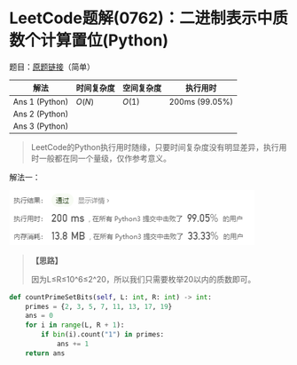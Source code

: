 # LeetCode题解(0762)：二进制表示中质数个计算置位(Python)

题目：[原题链接](https://leetcode-cn.com/problems/prime-number-of-set-bits-in-binary-representation/)（简单）

| 解法           | 时间复杂度 | 空间复杂度 | 执行用时       |
| -------------- | ---------- | ---------- | -------------- |
| Ans 1 (Python) | $O(N)$     | $O(1)$     | 200ms (99.05%) |
| Ans 2 (Python) |            |            |                |
| Ans 3 (Python) |            |            |                |

>  LeetCode的Python执行用时随缘，只要时间复杂度没有明显差异，执行用时一般都在同一个量级，仅作参考意义。

解法一：

![LeetCode题解(0762)：截图1](LeetCode题解(0762)：截图1.png)

> **【思路】**
>
> 因为L≤R≤10^6≤2^20，所以我们只需要枚举20以内的质数即可。

```python
def countPrimeSetBits(self, L: int, R: int) -> int:
    primes = {2, 3, 5, 7, 11, 13, 17, 19}
    ans = 0
    for i in range(L, R + 1):
        if bin(i).count("1") in primes:
            ans += 1
    return ans
```
